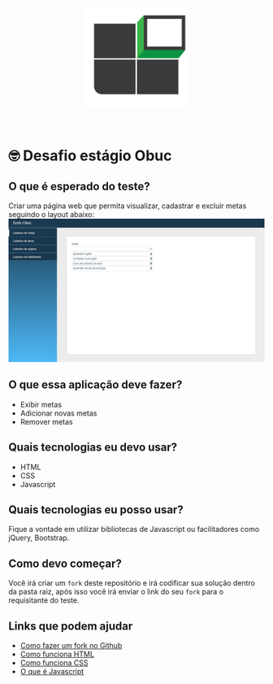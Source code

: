 <center><img src="logoObuc.png" alt="drawing" style="width:200px;"/></center>
<br>
<br>

# 🤓 Desafio estágio Obuc
## O que é esperado do teste?
Criar uma página web que permita visualizar, cadastrar e excluir metas seguindo o layout abaixo: 
![teste](layout.png)

## O que essa aplicação deve fazer?
- Exibir metas
- Adicionar novas metas
- Remover metas

## Quais tecnologias eu **devo** usar?
- HTML
- CSS
- Javascript

## Quais tecnologias eu **posso** usar?
Fique a vontade em utilizar bibliotecas de Javascript ou facilitadores como jQuery, Bootstrap.

## Como devo começar?
Você irá criar um `fork` deste repositório e irá codificar sua solução dentro da pasta raiz, após isso você irá enviar o link do seu `fork` para o requisitante do teste.

## Links que podem ajudar
- [Como fazer um fork no Github](https://www.youtube.com/watch?v=q-QTbNu8Ybc)
- [Como funciona HTML](https://developer.mozilla.org/pt-BR/docs/Learn/Getting_started_with_the_web/HTML_basics)
- [Como funciona CSS](https://developer.mozilla.org/pt-BR/docs/Learn/CSS/First_steps/How_CSS_works)
- [O que é Javascript](https://developer.mozilla.org/pt-BR/docs/Learn/JavaScript/First_steps/What_is_JavaScript)